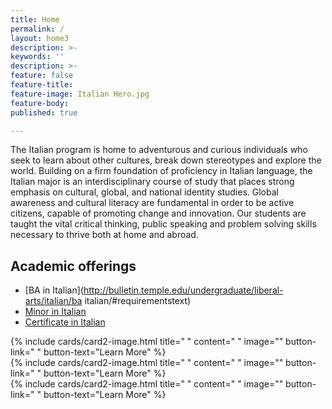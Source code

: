 ```yaml
---
title: Home
permalink: /
layout: home3
description: >- 
keywords: ''
description: >-
feature: false
feature-title: 
feature-image: Italian Hero.jpg
feature-body: 
published: true

---
```

The Italian program is home to adventurous and curious individuals who seek to learn about other  cultures, break down stereotypes and explore the world. Building on a firm foundation of proficiency  in Italian language, the Italian major is an interdisciplinary course of study that places strong emphasis on cultural, global, and national identity studies. Global awareness and cultural literacy are fundamental in order to be active citizens, capable of promoting change and innovation. Our students are taught the vital critical thinking, public speaking and problem solving skills necessary to thrive both at home and abroad.

## Academic offerings

 - [BA in Italian](http://bulletin.temple.edu/undergraduate/liberal-arts/italian/ba italian/#requirementstext)
 - [Minor in Italian](http://bulletin.temple.edu/undergraduate/liberal-arts/italian/minor-italian/)
 - [Certificate in Italian](http://bulletin.temple.edu/undergraduate/liberal-arts/italian/certificate-italian/)

<div class="row row-wide">
  <div class="col m12 l4">{% include cards/card2-image.html 
    title=" " 
    content=" " 
    image="" 
    button-link=" " 
    button-text="Learn More" %}
  </div>
  <div class="row row-wide">
    <div class="col m12 l4">{% include cards/card2-image.html 
      title=" " 
      content=" " 
      image="" 
      button-link=" " 
      button-text="Learn More" %}
    </div>
    <div class="row row-wide">
      <div class="col m12 l4">{% include cards/card2-image.html 
        title=" " 
        content=" " 
        image="" 
        button-link=" " 
        button-text="Learn More" %}
      </div>
</div>
